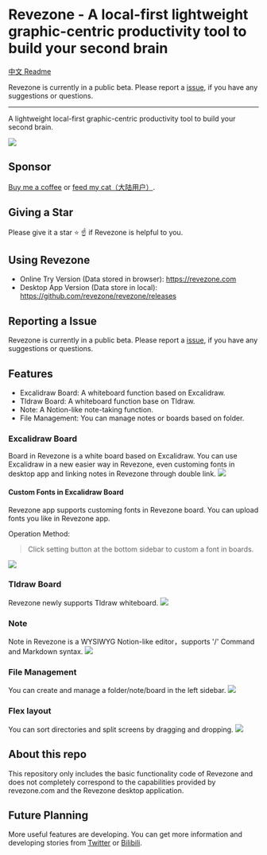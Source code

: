 # Revezone - A local-first lightweight graphic-centric productivity tool to build your second brain
[中文 Readme](README_zh.md)

Revezone is currently in a public beta. Please report a [issue](https://github.com/revezone/revezone/issues/new), if you have any suggestions or questions.

---
A lightweight local-first graphic-centric productivity tool to build your second brain.

![](https://img.alicdn.com/imgextra/i4/O1CN01hwzuBa1pHTtKjKHAE_!!6000000005335-2-tps-2952-1706.png)

## Sponsor
[Buy me a coffee](https://www.buymeacoffee.com/korbinzhao) or [feed my cat（大陆用户）](https://github.com/korbinzhao/donate).

## Giving a Star
Please give it a star ⭐ ☝️ if Revezone is helpful to you.

## Using Revezone
* Online Try Version (Data stored in browser): https://revezone.com
* Desktop App Version (Data store in local): https://github.com/revezone/revezone/releases

## Reporting a Issue
Revezone is currently in a public beta. Please report a [issue](https://github.com/revezone/revezone/issues/new), if you have any suggestions or questions.

## Features
* Excalidraw Board: A whiteboard function based on Excalidraw.
* Tldraw Board: A whiteboard function base on Tldraw.
* Note: A Notion-like note-taking function.
* File Management: You can manage notes or boards based on folder.

### Excalidraw Board
Board in Revezone is a white board based on Excalidraw. You can use Excalidraw in a new easier way in Revezone, even customing fonts in desktop app and linking notes in Revezone through double link.
![](https://img.alicdn.com/imgextra/i4/O1CN01TPddti1nbyNkT9Qkc_!!6000000005109-2-tps-2952-1706.png)

#### Custom Fonts in Excalidraw Board
Revezone app supports customing fonts in Revezone board. You can upload fonts you like in Revezone app.

Operation Method:
> Click setting button at the bottom sidebar to custom a font in boards.

![](https://img.alicdn.com/imgextra/i4/O1CN01nV2PVQ1Seck7HmCZ9_!!6000000002272-2-tps-2952-1706.png)

### Tldraw Board
Revezone newly supports Tldraw whiteboard.
![](https://img.alicdn.com/imgextra/i3/O1CN01bB91Wp20SR8j33SvQ_!!6000000006848-2-tps-2952-1706.png)


### Note
Note in Revezone is a WYSIWYG Notion-like editor，supports '/' Command and Markdown syntax.
![](https://img.alicdn.com/imgextra/i3/O1CN01HntrkK1WEIRHaHTHR_!!6000000002756-2-tps-2952-1706.png)

### File Management
You can create and manage a folder/note/board in the left sidebar.
![](https://img.alicdn.com/imgextra/i2/O1CN01ujED9U1MGS95qcnzI_!!6000000001407-2-tps-1158-776.png)

### Flex layout
You can sort directories and split screens by dragging and dropping.
![](https://img.alicdn.com/imgextra/i1/O1CN01JLe6m41mIRsdQ9JvR_!!6000000004931-2-tps-2952-1706.png)

## About this repo
This repository only includes the basic functionality code of Revezone and does not completely correspond to the capabilities provided by revezone.com and the Revezone desktop application.

## Future Planning
More useful features are developing. You can get more information and developing stories from [Twitter](https://twitter.com/TheReveZone) or [Bilibili](https://space.bilibili.com/393134139).


